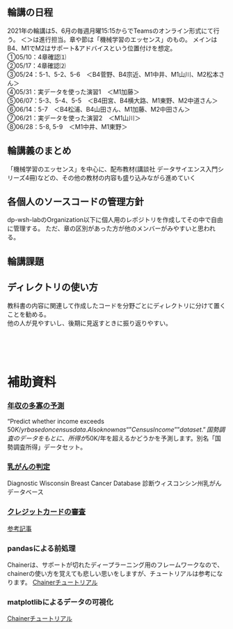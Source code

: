 ## 輪講の日程
2021年の輪講は5、6月の毎週月曜15:15からでTeamsのオンライン形式にて行う。
＜＞は進行担当。章や節は「機械学習のエッセンス」のもの。
メインはB4、M1でM2はサポート&アドバイスという位置付けを想定。  
①05/10：4章確認⑴  
②05/17：4章確認⑵  
③05/24：5-1、5-2、5-6　＜B4菅野、B4宗近、M1中井、M1山川、M2松本さん＞  
④05/31：実データを使った演習1　＜M1加藤＞  
⑤06/07：5-3、5-4、5-5　＜B4田宮、B4横大路、M1東野、M2中道さん＞  
⑥06/14：5-7　＜B4松浦、B4山田さん、M1加藤、M2中田さん＞  
⑦06/21：実データを使った演習2　＜M1山川＞  
⑧06/28：5-8, 5-9　＜M1中井、M1東野＞  

## 輪講義のまとめ
「機械学習のエッセンス」を中心に、配布教材(講談社 データサイエンス入門シリーズ4冊)などの、その他の教材の内容も盛り込みながら進めていく

## 各個人のソースコードの管理方針
dp-wsh-labのOrganization以下に個人用のレポジトリを作成してその中で自由に管理する。
ただ、章の区別があった方が他のメンバーがみやすいと思われる。

## 輪講課題



## ディレクトリの使い方
教科書の内容に関連して作成したコードを分野ごとにディレクトリに分けて置くことを勧める。  
他の人が見やすいし、後期に見返すときに振り返りやすい。

<br>
<br>
<br>

# 補助資料
### [年収の多寡の予測 ](http://archive.ics.uci.edu/ml/datasets/Adult)
“Predict whether income exceeds $50K/yr based on census data. Also known as “”Census Income”” dataset.”
国勢調査のデータをもとに、所得が$50K/年を超えるかどうかを予測します。別名「国勢調査所得」データセット。

### [乳がんの判定](http://archive.ics.uci.edu/ml/datasets/breast+cancer+wisconsin+(diagnostic))
Diagnostic Wisconsin Breast Cancer Database
診断ウィスコンシン州乳がんデータベース

### [クレジットカードの審査](http://archive.ics.uci.edu/ml/datasets/Credit+Approval)
[参考記事](https://tjo.hatenablog.com/entry/2015/06/12/190000)

### pandasによる前処理
Chainerは、サポートが切れたディープラーニング用のフレームワークなので、chainerの使い方を覚えても悲しい思いをしますが、チュートリアルは参考になります。
[Chainerチュートリアル](https://tutorials.chainer.org/ja/11_Introduction_to_Pandas.html)

### matplotlibによるデータの可視化
[Chainerチュートリアル](https://tutorials.chainer.org/ja/12_Introduction_to_Matplotlib.html)
